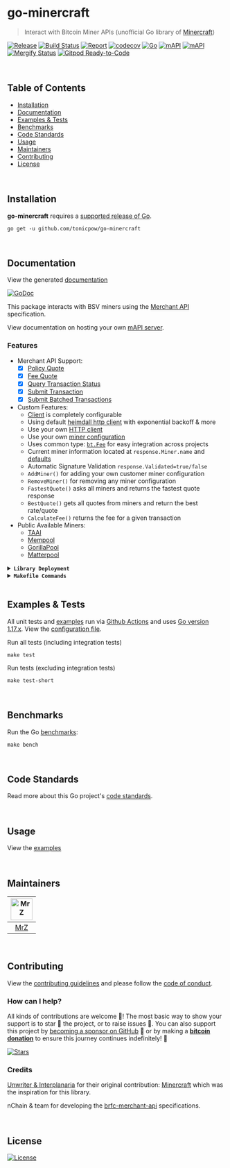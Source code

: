 # go-minercraft
> Interact with Bitcoin Miner APIs (unofficial Go library of [Minercraft](https://github.com/interplanaria/minercraft))

[![Release](https://img.shields.io/github/release-pre/tonicpow/go-minercraft.svg?logo=github&style=flat&v=1)](https://github.com/tonicpow/go-minercraft/releases)
[![Build Status](https://img.shields.io/github/actions/workflow/status/tonicpow/go-minercraft/run-tests.yml?branch=master&logo=github&v=1)](https://github.com/tonicpow/go-minercraft/actions)
[![Report](https://goreportcard.com/badge/github.com/tonicpow/go-minercraft?style=flat&v=1)](https://goreportcard.com/report/github.com/tonicpow/go-minercraft)
[![codecov](https://codecov.io/gh/tonicpow/go-minercraft/branch/master/graph/badge.svg?v=1)](https://codecov.io/gh/tonicpow/go-minercraft)
[![Go](https://img.shields.io/github/go-mod/go-version/tonicpow/go-minercraft?v=1)](https://golang.org/)
[![mAPI](https://img.shields.io/badge/mAPI-1.4.0-blue.svg)](https://github.com/bitcoin-sv-specs/brfc-merchantapi)
[![mAPI](https://img.shields.io/badge/mAPI-1.5.0-blue.svg)](https://github.com/bitcoin-sv-specs/brfc-merchantapi)
<br>
[![Mergify Status](https://img.shields.io/endpoint.svg?url=https://api.mergify.com/v1/badges/tonicpow/go-minercraft&style=flat&v=1)](https://mergify.io)
[![Gitpod Ready-to-Code](https://img.shields.io/badge/Gitpod-ready--to--code-blue?logo=gitpod&v=1)](https://gitpod.io/#https://github.com/tonicpow/go-minercraft)

<br/>

## Table of Contents
- [Installation](#installation)
- [Documentation](#documentation)
- [Examples & Tests](#examples--tests)
- [Benchmarks](#benchmarks)
- [Code Standards](#code-standards)
- [Usage](#usage)
- [Maintainers](#maintainers)
- [Contributing](#contributing)
- [License](#license)

<br/>

## Installation

**go-minercraft** requires a [supported release of Go](https://golang.org/doc/devel/release.html#policy).
```shell script
go get -u github.com/tonicpow/go-minercraft
```

<br/>

## Documentation
View the generated [documentation](https://pkg.go.dev/github.com/tonicpow/go-minercraft)

[![GoDoc](https://godoc.org/github.com/tonicpow/go-minercraft?status.svg&style=flat&v=1)](https://pkg.go.dev/github.com/tonicpow/go-minercraft)
          
This package interacts with BSV miners using the [Merchant API](https://github.com/bitcoin-sv-specs/brfc-merchantapi) specification.

View documentation on hosting your own [mAPI server](https://github.com/bitcoin-sv/merchantapi-reference).

### Features
- Merchant API Support:
  - [x] [Policy Quote](https://github.com/bitcoin-sv-specs/brfc-merchantapi#1-get-policy-quote)
  - [x] [Fee Quote](https://github.com/bitcoin-sv-specs/brfc-merchantapi#2-get-fee-quote)
  - [x] [Query Transaction Status](https://github.com/bitcoin-sv-specs/brfc-merchantapi#4-query-transaction-status)
  - [x] [Submit Transaction](https://github.com/bitcoin-sv-specs/brfc-merchantapi#3-submit-transaction)
  - [x] [Submit Batched Transactions](https://github.com/bitcoin-sv-specs/brfc-merchantapi#5-submit-multiple-transactions)
- Custom Features:
  - [Client](client.go) is completely configurable
  - Using default [heimdall http client](https://github.com/gojektech/heimdall) with exponential backoff & more
  - Use your own [HTTP client](client.go)
  - Use your own [miner configuration](client.go)
  - Uses common type: [`bt.Fee`](https://github.com/libsv/go-bt/blob/master/fees.go) for easy integration across projects 
  - Current miner information located at `response.Miner.name` and [defaults](config.go)
  - Automatic Signature Validation `response.Validated=true/false`
  - `AddMiner()` for adding your own customer miner configuration
  - `RemoveMiner()` for removing any miner configuration
  - `FastestQuote()` asks all miners and returns the fastest quote response
  - `BestQuote()` gets all quotes from miners and return the best rate/quote
  - `CalculateFee()` returns the fee for a given transaction
- Public Available Miners:
  - [TAAl](https://tpow.app/a0f9475a)
  - [Mempool](https://tpow.app/361a5570)
  - [GorillaPool](https://tpow.app/43adc27e)
  - [Matterpool](https://tpow.app/66b32fae)

<details>
<summary><strong><code>Library Deployment</code></strong></summary>
<br/>

[goreleaser](https://github.com/goreleaser/goreleaser) for easy binary or library deployment to Github and can be installed via: `brew install goreleaser`.

The [.goreleaser.yml](.goreleaser.yml) file is used to configure [goreleaser](https://github.com/goreleaser/goreleaser).

Use `make release-snap` to create a snapshot version of the release, and finally `make release` to ship to production.
</details>

<details>
<summary><strong><code>Makefile Commands</code></strong></summary>
<br/>

View all `makefile` commands
```shell script
make help
```

List of all current commands:
```text
all                   Runs multiple commands
clean                 Remove previous builds and any test cache data
clean-mods            Remove all the Go mod cache
coverage              Shows the test coverage
diff                  Show the git diff
generate              Runs the go generate command in the base of the repo
godocs                Sync the latest tag with GoDocs
help                  Show this help message
install               Install the application
install-go            Install the application (Using Native Go)
install-releaser      Install the GoReleaser application
lint                  Run the golangci-lint application (install if not found)
release               Full production release (creates release in Github)
release               Runs common.release then runs godocs
release-snap          Test the full release (build binaries)
release-test          Full production test release (everything except deploy)
replace-version       Replaces the version in HTML/JS (pre-deploy)
tag                   Generate a new tag and push (tag version=0.0.0)
tag-remove            Remove a tag if found (tag-remove version=0.0.0)
tag-update            Update an existing tag to current commit (tag-update version=0.0.0)
test                  Runs lint and ALL tests
test-ci               Runs all tests via CI (exports coverage)
test-ci-no-race       Runs all tests via CI (no race) (exports coverage)
test-ci-short         Runs unit tests via CI (exports coverage)
test-no-lint          Runs just tests
test-short            Runs vet, lint and tests (excludes integration tests)
test-unit             Runs tests and outputs coverage
uninstall             Uninstall the application (and remove files)
update-linter         Update the golangci-lint package (macOS only)
vet                   Run the Go vet application
```
</details>

<br/>

## Examples & Tests
All unit tests and [examples](examples) run via [Github Actions](https://github.com/tonicpow/go-minercraft/actions) and
uses [Go version 1.17.x](https://golang.org/doc/go1.17). View the [configuration file](.github/workflows/run-tests.yml).

Run all tests (including integration tests)
```shell script
make test
```

Run tests (excluding integration tests)
```shell script
make test-short
```

<br/>

## Benchmarks
Run the Go [benchmarks](client.go):
```shell script
make bench
```

<br/>

## Code Standards
Read more about this Go project's [code standards](.github/CODE_STANDARDS.md).

<br/>

## Usage
View the [examples](examples)

<br/>

## Maintainers
| [<img src="https://github.com/mrz1836.png" height="50" alt="MrZ" />](https://github.com/mrz1836) |
|:------------------------------------------------------------------------------------------------:|
|                                [MrZ](https://github.com/mrz1836)                                 |

<br/>

## Contributing
View the [contributing guidelines](.github/CONTRIBUTING.md) and please follow the [code of conduct](.github/CODE_OF_CONDUCT.md).

### How can I help?
All kinds of contributions are welcome :raised_hands:!
The most basic way to show your support is to star :star2: the project, or to raise issues :speech_balloon:.
You can also support this project by [becoming a sponsor on GitHub](https://github.com/sponsors/tonicpow) :clap:
or by making a [**bitcoin donation**](https://tonicpow.com/?utm_source=github&utm_medium=sponsor-link&utm_campaign=go-minercraft&utm_term=go-minercraft&utm_content=go-minercraft) to ensure this journey continues indefinitely! :rocket:

[![Stars](https://img.shields.io/github/stars/tonicpow/go-minercraft?label=Please%20like%20us&style=social&v=1)](https://github.com/tonicpow/go-minercraft/stargazers)

### Credits

[Unwriter & Interplanaria](https://github.com/interplanaria) for their original contribution: [Minercraft](https://github.com/interplanaria/minercraft) which was the inspiration for this library.
      
nChain & team for developing the [brfc-merchant-api](https://github.com/bitcoin-sv-specs/brfc-merchantapi) specifications.

<br/>

## License

[![License](https://img.shields.io/github/license/tonicpow/go-minercraft.svg?style=flat&v=1)](LICENSE)
